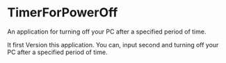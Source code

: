 # TimerForPowerOff
An application for turning off your PC after a specified period of time.

It first Version this application.
You can, input second and turning off your PC after a specified period of time.
